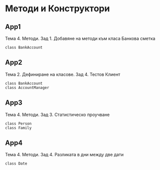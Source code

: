 # Методи и Конструктори

## App1
Тема 4. Методи. Зад 1. Добавяне на методи към класа Банкова сметка 
```
class BankAccount
```

## App2
Тема 2. Дефиниране на класове. Зад 4. Тестов Клиент 
```
class BankAccount
class AccountManager
```

## App3
Тема 4. Методи. Зад 3. Статистическо проучване
```
class Person
class Family
```

## App4
Тема 4. Методи. Зад 4. Разликата в дни между две дати
```
class Date
```

